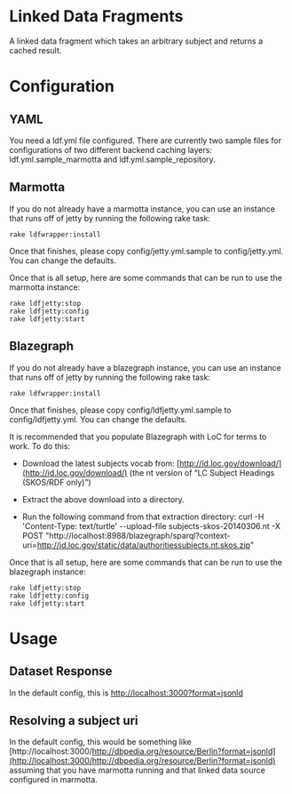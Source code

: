 Linked Data Fragments
=====================

A linked data fragment which takes an arbitrary subject and returns a cached
result.

Configuration
=============

YAML
----

You need a ldf.yml file configured. There are currently two sample files for configurations of two different backend
caching layers: ldf.yml.sample_marmotta and ldf.yml.sample_repository. 

Marmotta
--------

If you do not already have a marmotta instance, you can use an instance that runs off of jetty by running the following
rake task:

    rake ldfwrapper:install

Once that finishes, please copy config/jetty.yml.sample to config/jetty.yml. You can change the defaults.

Once that is all setup, here are some commands that can be run to use the marmotta instance:

    rake ldfjetty:stop
    rake ldfjetty:config
    rake ldfjetty:start

Blazegraph
-----------

If you do not already have a blazegraph instance, you can use an instance that runs off of jetty by running the following
rake task:

    rake ldfwrapper:install

Once that finishes, please copy config/ldfjetty.yml.sample to config/ldfjetty.yml. You can change the defaults.

It is recommended that you populate Blazegraph with LoC for terms to work. To do this:

* Download the latest subjects vocab from: [http://id.loc.gov/download/](http://id.loc.gov/download/) (the nt version of “LC Subject Headings (SKOS/RDF only)”)

* Extract the above download into a directory.

* Run the following command from that extraction directory:
    curl -H 'Content-Type: text/turtle' --upload-file subjects-skos-20140306.nt -X POST "http://localhost:8988/blazegraph/sparql?context-uri=http://id.loc.gov/static/data/authoritiessubjects.nt.skos.zip"

Once that is all setup, here are some commands that can be run to use the blazegraph instance:

    rake ldfjetty:stop
    rake ldfjetty:config
    rake ldfjetty:start

Usage
=====

Dataset Response
----------------

In the default config, this is [http://localhost:3000?format=jsonld](http://localhost:3000?format=jsonld)

Resolving a subject uri
-----------------------

In the default config, this would be something like [http://localhost:3000/http://dbpedia.org/resource/Berlin?format=jsonld](http://localhost:3000/http://dbpedia.org/resource/Berlin?format=jsonld)
 assuming that you have marmotta running and that linked data source configured in marmotta.